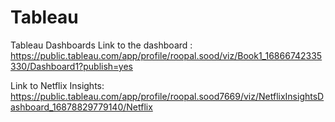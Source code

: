 # Tableau
Tableau Dashboards
Link to the dashboard : 
https://public.tableau.com/app/profile/roopal.sood/viz/Book1_16866742335330/Dashboard1?publish=yes

Link to Netflix Insights: 
https://public.tableau.com/app/profile/roopal.sood7669/viz/NetflixInsightsDashboard_16878829779140/Netflix
